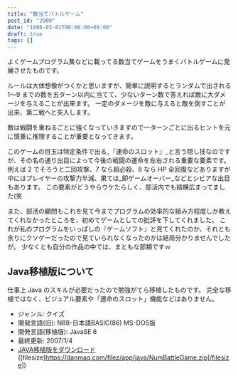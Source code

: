 ```yaml
---
title: "数当てバトルゲーム"
post_id: "2909"
date: "1996-03-01T00:00:00+09:00"
draft: true
tags: []
---
```



よくゲームプログラム集などに載ってる数当てゲームをうまくバトルゲームに発展させたものです。

ルールは大体想像がつくかと思いますが、簡単に説明するとランダムで出される 1～9 までの数を五ターン以内に当てて、少ないターン数で答えれば敵に大ダメージを与えることが出来ます。
一定のダメージを敵に与えると敵を倒すことが出来、第二戦へと突入します。

敵は戦闘を重ねるごとに強くなっていきますので一ターンごとに出るヒントを元に慎重に推理することが重要となってきます。

このゲームの目玉は特定条件で出る_『運命のスロット』_と言う隠し技なのですが、その名の通り出目によって今後の戦闘の運命を左右される重要な要素です。
例えば 2 でそろうと二回攻撃、7 なら超必殺、8 なら HP 全回復などありますが中にはプレイヤーの攻撃力半減、果ては_即ゲームオーバー_などとシビアな出目もあります。
この要素がどうやらウケたらしく、部活内でも結構広まってました(笑

また、部活の顧問もこれを見て今までプログラムの効率的な組み方程度しか教えてくれなかったところを、初めてゲームとしての批評を下してくれました。
これが私のプログラムをいっぱしの『ゲームソフト』と見てくれたのか、それとも余りにクソゲーだったので見ていられなくなったのかは結局分かりませんでしたが。
少なくとも自分の作品の中では、まともな部類ですｗ

## Java移植版について

仕事上 Java のスキルが必要だったので勉強がてら移植したものです。
完全な移植ではなく、ビジュアル要素や「運命のスロット」機能などはありません。

* ジャンル: クイズ
* 開発言語(旧): N88-日本語BASIC(86) MS-DOS版
* 開発言語(移植版): JavaSE 6
* 最終更新: 2007/1/4
* [JAVA移植版をダウンロード](https://danmaq.com/filez/app/java/NumBattleGame.zip) ([filesize]https://danmaq.com/filez/app/java/NumBattleGame.zip[/filesize])
